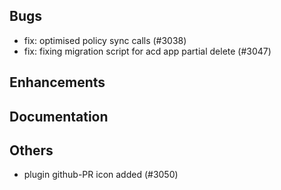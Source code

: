 ## Bugs
- fix: optimised policy sync calls (#3038)
- fix: fixing migration script for acd app partial delete (#3047)
## Enhancements
## Documentation
## Others
- plugin github-PR icon added (#3050)
